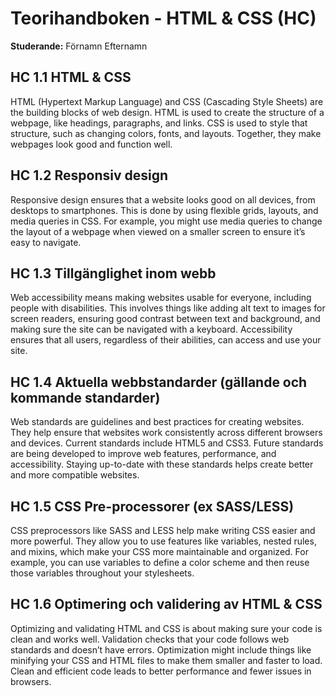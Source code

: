 # Teorihandboken - HTML & CSS (HC)
**Studerande:** Förnamn Efternamn

## HC 1.1 HTML & CSS
HTML (Hypertext Markup Language) and CSS (Cascading Style Sheets) are the building blocks of web design. HTML is used to create the structure of a webpage, like headings, paragraphs, and links. CSS is used to style that structure, such as changing colors, fonts, and layouts. Together, they make webpages look good and function well.

## HC 1.2 Responsiv design
Responsive design ensures that a website looks good on all devices, from desktops to smartphones. This is done by using flexible grids, layouts, and media queries in CSS. For example, you might use media queries to change the layout of a webpage when viewed on a smaller screen to ensure it’s easy to navigate.

## HC 1.3 Tillgänglighet inom webb
Web accessibility means making websites usable for everyone, including people with disabilities. This involves things like adding alt text to images for screen readers, ensuring good contrast between text and background, and making sure the site can be navigated with a keyboard. Accessibility ensures that all users, regardless of their abilities, can access and use your site.

## HC 1.4 Aktuella webbstandarder (gällande och kommande standarder)
Web standards are guidelines and best practices for creating websites. They help ensure that websites work consistently across different browsers and devices. Current standards include HTML5 and CSS3. Future standards are being developed to improve web features, performance, and accessibility. Staying up-to-date with these standards helps create better and more compatible websites.

## HC 1.5 CSS Pre-processorer (ex SASS/LESS)
CSS preprocessors like SASS and LESS help make writing CSS easier and more powerful. They allow you to use features like variables, nested rules, and mixins, which make your CSS more maintainable and organized. For example, you can use variables to define a color scheme and then reuse those variables throughout your stylesheets.

## HC 1.6 Optimering och validering av HTML & CSS
Optimizing and validating HTML and CSS is about making sure your code is clean and works well. Validation checks that your code follows web standards and doesn’t have errors. Optimization might include things like minifying your CSS and HTML files to make them smaller and faster to load. Clean and efficient code leads to better performance and fewer issues in browsers.
